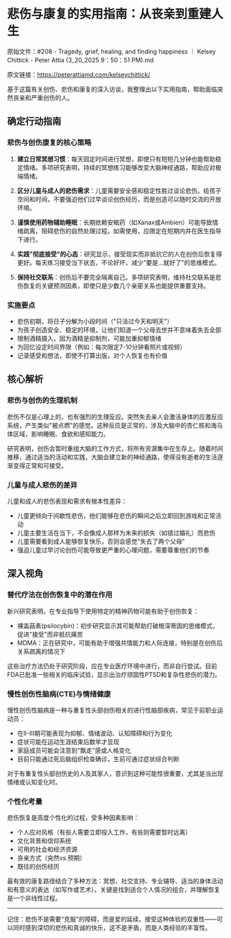 # 悲伤与康复的实用指南：从丧亲到重建人生

原始文件：#208 - Tragedy, grief, healing, and finding happiness ｜ Kelsey Chittick - Peter Attia (3_20_2025 9：50：51 PM).md

原文链接：https://peterattiamd.com/kelseychittick/

<YouTube videoId="zCp101ucrsM" />

基于这篇有关创伤、悲伤和康复的深入访谈，我整理出以下实用指南，帮助面临突然丧亲和严重创伤的人。

## 确定行动指南

### 悲伤与创伤康复的核心策略

1. **建立日常冥想习惯**：每天固定时间进行冥想，即使只有短短几分钟也能帮助稳定情绪。多项研究表明，持续的冥想练习能够改变大脑神经通路，帮助应对极端情绪。

2. **区分儿童与成人的悲伤需求**：儿童需要安全感和稳定性胜过谈论悲伤。给孩子空间和时间，不要强迫他们过早谈论创伤经历，而是创造可以随时交流的开放环境。

3. **谨慎使用药物辅助睡眠**：长期依赖安眠药（如Xanax或Ambien）可能导致情绪疏离，阻碍悲伤的自然处理过程。如需使用，应限定在短期内并在医生指导下进行。

4. **实践"彻底接受"的心态**：研究显示，接受现实而非抵抗它的人在创伤后恢复得更好。每天练习接受当下状态，不论好坏，减少"要是...就好了"的思维模式。

5. **保持社交联系**：创伤后不要完全隔离自己。多项研究表明，维持社交联系是悲伤恢复的关键预测因素，即使只是少数几个亲密关系也能提供重要支持。

### 实施要点

- 悲伤初期，将日子分解为小段时间（"只活过今天和明天"）
- 为孩子创造安全、稳定的环境，让他们知道一个父母去世并不意味着失去全部
- 限制酒精摄入，因为酒精是抑制剂，可能加重抑郁情绪
- 为回忆设定时间界限（例如：每次限定7-10分钟看照片或视频）
- 记录感受和想法，即使不打算出版，对个人恢复也有价值

## 核心解析

### 悲伤与创伤的生理机制

悲伤不仅是心理上的，也有强烈的生理反应。突然失去亲人会激活身体的应激反应系统，产生类似"被点燃"的感觉。这种反应是正常的，涉及大脑中的杏仁核和海马体区域，影响睡眠、食欲和感知能力。

研究表明，创伤会暂时重组大脑的工作方式，将所有资源集中在生存上。随着时间推移，通过适当的活动和实践，大脑会建立新的神经通路，使得没有逝者的生活逐渐变得正常和可接受。

### 儿童与成人悲伤的差异

儿童和成人的悲伤表现和需求有根本性差异：

- 儿童更倾向于间歇性悲伤，他们能够在悲伤的瞬间之后立即回到游戏和正常活动
- 儿童主要生活在当下，不会像成人那样为未来的损失（如错过婚礼）而悲伤
- 儿童需要看到成人能够恢复快乐，否则会感觉"失去了两个父母"
- 强迫儿童过早讨论创伤可能导致更严重的心理问题，需要尊重他们的节奏

## 深入视角

### 替代疗法在创伤恢复中的潜在作用

新兴研究表明，在专业指导下使用特定的精神药物可能有助于创伤恢复：

- 裸盖菇素(psilocybin)：初步研究显示其可能帮助打破根深蒂固的思维模式，促进"接受"而非抵抗痛苦
- MDMA：正在研究中，可能有助于增强共情能力和人际连接，特别是在创伤后关系疏离的情况下

这些治疗方法仍处于研究阶段，应在专业医疗环境中进行，而非自行尝试。目前FDA已批准一些相关的临床试验，显示出治疗顽固性PTSD和复杂性悲伤的潜力。

### 慢性创伤性脑病(CTE)与情绪健康

慢性创伤性脑病是一种与重复性头部创伤相关的进行性脑部疾病，常见于前职业运动员：

- 在II-III期可能表现为抑郁、情绪波动、认知障碍和行为变化
- 症状可能在运动生涯结束后数年才显现
- 家庭成员可能会注意到"飘走"感或人格变化
- 目前只能通过死后脑组织检查确诊，生前可通过症状综合判断

对于有重复性头部创伤史的人及其家人，意识到这种可能性很重要，尤其是当出现情绪或认知变化时。

### 个性化考量

悲伤恢复是高度个性化的过程，受多种因素影响：

- 个人应对风格（有些人需要立即投入工作，有些则需要暂时远离）
- 文化背景和信仰系统
- 可用的社会和经济资源
- 丧亲方式（突然vs.预期）
- 既往的创伤经历

最有效的康复路径结合了多种方法：冥想、社交支持、专业辅导、适当的身体活动和有意义的表达（如写作或艺术）。关键是找到适合个人情况的组合，并理解恢复是一个非线性过程。

---

记住：悲伤不是需要"克服"的障碍，而是爱的延续。接受这种体验的双重性——可以同时感到深切的悲伤和真诚的快乐，这不是矛盾，而是人类经验的丰富性。
